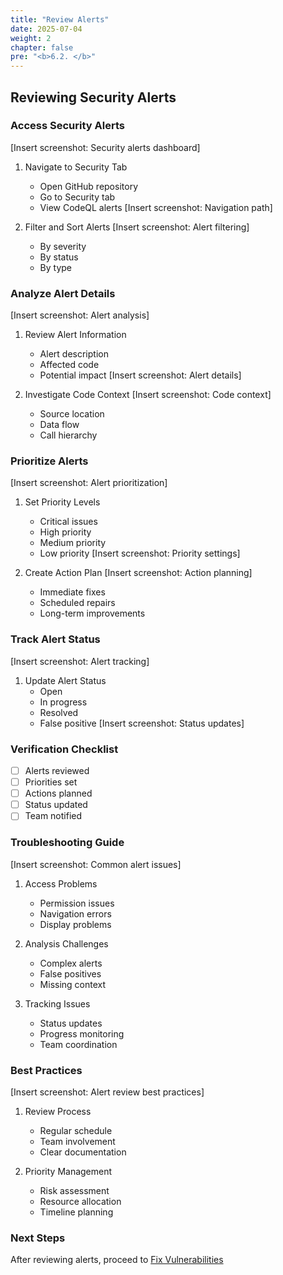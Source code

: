 ```yaml
---
title: "Review Alerts"
date: 2025-07-04
weight: 2
chapter: false
pre: "<b>6.2. </b>"
---
```


## Reviewing Security Alerts

### Access Security Alerts
[Insert screenshot: Security alerts dashboard]
1. Navigate to Security Tab
   - Open GitHub repository
   - Go to Security tab
   - View CodeQL alerts
   [Insert screenshot: Navigation path]

2. Filter and Sort Alerts
   [Insert screenshot: Alert filtering]
   - By severity
   - By status
   - By type

### Analyze Alert Details
[Insert screenshot: Alert analysis]
1. Review Alert Information
   - Alert description
   - Affected code
   - Potential impact
   [Insert screenshot: Alert details]

2. Investigate Code Context
   [Insert screenshot: Code context]
   - Source location
   - Data flow
   - Call hierarchy

### Prioritize Alerts
[Insert screenshot: Alert prioritization]
1. Set Priority Levels
   - Critical issues
   - High priority
   - Medium priority
   - Low priority
   [Insert screenshot: Priority settings]

2. Create Action Plan
   [Insert screenshot: Action planning]
   - Immediate fixes
   - Scheduled repairs
   - Long-term improvements

### Track Alert Status
[Insert screenshot: Alert tracking]
1. Update Alert Status
   - Open
   - In progress
   - Resolved
   - False positive
   [Insert screenshot: Status updates]

### Verification Checklist
- [ ] Alerts reviewed
- [ ] Priorities set
- [ ] Actions planned
- [ ] Status updated
- [ ] Team notified

### Troubleshooting Guide
[Insert screenshot: Common alert issues]
1. Access Problems
   - Permission issues
   - Navigation errors
   - Display problems

2. Analysis Challenges
   - Complex alerts
   - False positives
   - Missing context

3. Tracking Issues
   - Status updates
   - Progress monitoring
   - Team coordination

### Best Practices
[Insert screenshot: Alert review best practices]
1. Review Process
   - Regular schedule
   - Team involvement
   - Clear documentation

2. Priority Management
   - Risk assessment
   - Resource allocation
   - Timeline planning

### Next Steps
After reviewing alerts, proceed to [Fix Vulnerabilities](../6.3-fix-vulnerabilities/)
